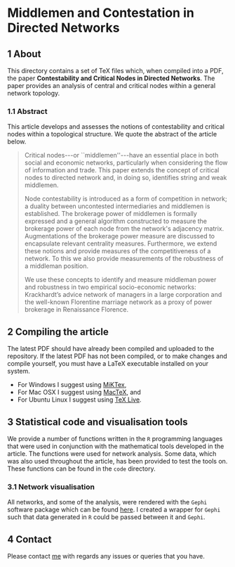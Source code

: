 # Middlemen and Contestation in Directed Networks

## 1 About

This directory contains a set of TeX files which, when compiled into a PDF, the paper **Contestability and Critical Nodes in Directed Networks**. The paper provides an analysis of central and critical nodes within a general network topology. 

### 1.1 Abstract

This article develops and assesses the notions of contestability and critical nodes within a topological structure. We quote the abstract of the article below.
>
> Critical nodes---or ``middlemen''---have an essential place in both social and economic networks, particularly when considering the flow of information and trade. This paper extends the concept of critical nodes to directed network and, in doing so, identifies string and weak middlemen.
>
> Node contestability is introduced as a form of competition in network; a duality between uncontested intermediaries and middlemen is established. The brokerage power of middlemen is formally expressed and a general algorithm constructed to measure the brokerage power of each node from the network's adjacency matrix. Augmentations of the brokerage power measure are discussed to encapsulate relevant centrality measures. Furthermore, we extend these notions and provide measures of the competitiveness of a network. To this we also provide measurements of the robustness of a middleman position.
>
> We use these concepts to identify and measure middleman power and robustness in two empirical socio-economic networks: Krackhardt’s advice network of managers in a large corporation and the well-known Florentine marriage network as a proxy of power brokerage in Renaissance Florence.

## 2 Compiling the article

The latest PDF should have already been compiled and uploaded to the repository. If the latest PDF has not been compiled, or to make changes and compile yourself, you must have a LaTeX executable installed on your system. 

* For Windows I suggest using [MiKTex](http://miktex.org/download),
* For Mac OSX I suggest using [MacTeX](https://tug.org/mactex/), and
* For Ubuntu Linux I suggest using [TeX Live](https://help.ubuntu.com/community/LaTeX).

## 3 Statistical code and visualisation tools

We provide a number of functions written in the `R` programming languages that were used in conjunction with the mathematical tools developed in the article. The functions were used for network analysis. Some data, which was also used throughout the article, has been provided to test the tools on. These functions can be found in the `code` directory.

### 3.1 Network visualisation

All networks, and some of the analysis, were rendered with the `Gephi` software package which can be found [here](https://gephi.org/). I created a wrapper for `Gephi` such that data generated in `R` could be passed between it and `Gephi`.

## 4 Contact

Please contact [me](mailto:sims.owen@gmail.com) with regards any issues or queries that you have.